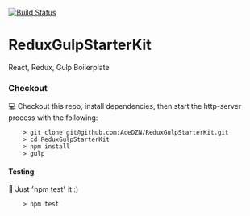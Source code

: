 [![Build Status](https://travis-ci.org/AceDZN/ReduxGulpStarterKit.svg?branch=master)](https://travis-ci.org/AceDZN/ReduxGulpStarterKit)
# ReduxGulpStarterKit
React, Redux, Gulp Boilerplate

### Checkout

:computer: Checkout this repo, install dependencies, then start the http-server process with the following:

```
	> git clone git@github.com:AceDZN/ReduxGulpStarterKit.git
	> cd ReduxGulpStarterKit
	> npm install
	> gulp
```
#### Testing
:memo: Just ׳npm test׳ it :)

```
	> npm test
```
